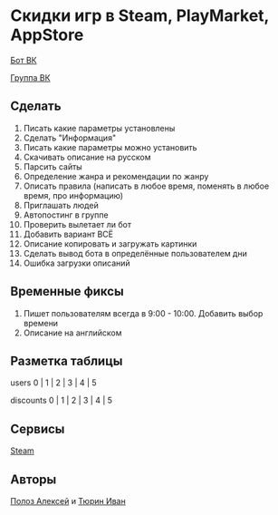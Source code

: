 
# Скидки игр в Steam, PlayMarket, AppStore

[Бот ВК](https://vk.com/im?sel=-151313066)

[Группа ВК](https://vk.com/discountme)

Сделать
---
1. Писать какие параметры установлены
2. Сделать "Информация"
3. Писать какие параметры можно установить
4. Скачивать описание на русском
5. Парсить сайты
6. Определение жанра и рекомендации по жанру
8. Описать правила (написать в любое время, поменять в любое время, про информацию)
9. Приглашать людей
10. Автопостинг в группе
11. Проверить вылетает ли бот
12. Добавить вариант ВСЁ
13. Описание копировать и загружать картинки
14. Сделать вывод бота в определённые пользователем дни
15. Ошибка загрузки описаний

Временные фиксы
---
1. Пишет пользователям всегда в 9:00 - 10:00. Добавить выбор времени
2. Описание на английском

Разметка таблицы
---
users
0 | 1 | 2 | 3 | 4 | 5

discounts
0 | 1 | 2 | 3 | 4 | 5

Сервисы
---
[Steam](http://store.steampowered.com/search/?specials=1&os=)

Авторы
---
[Полоз Алексей](https://vk.com/freakiller) и [Тюрин Иван](https://vk.com/ivanner3000)

